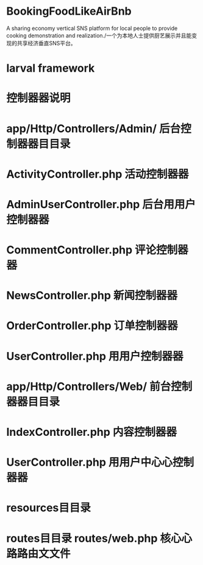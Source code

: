 # BookingFoodLikeAirBnb
A sharing economy vertical SNS platform for local people to provide cooking demonstration and realization./一个为本地人士提供厨艺展示并且能变现的共享经济垂直SNS平台。

# larval framework
# 控制器器说明

# app/Http/Controllers/Admin/ 后台控制器器⽬目录
# ActivityController.php 活动控制器器
# AdminUserController.php 后台⽤用户控制器器
# CommentController.php 评论控制器器
# NewsController.php 新闻控制器器
# OrderController.php 订单控制器器
# UserController.php ⽤用户控制器器
# app/Http/Controllers/Web/ 前台控制器器⽬目录
# IndexController.php 内容控制器器
# UserController.php ⽤用户中⼼心控制器器
# resources⽬目录
# routes⽬目录 routes/web.php 核⼼心路路由⽂文件
